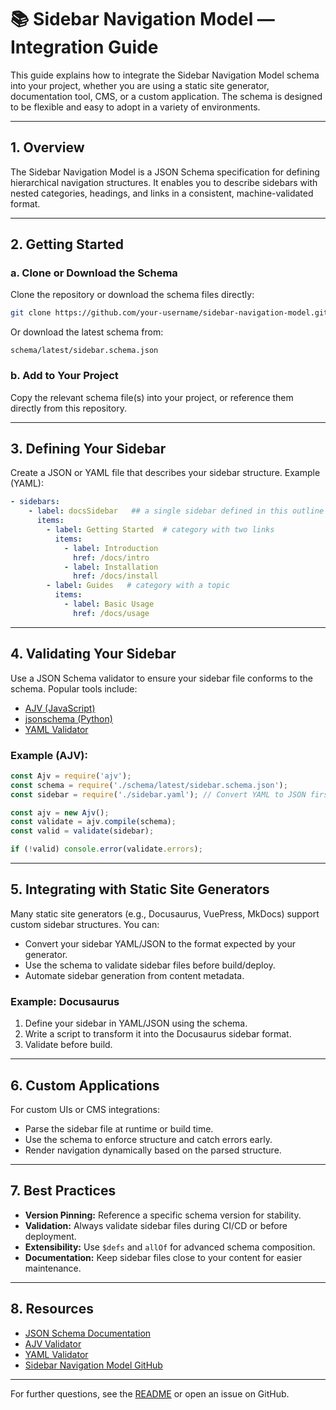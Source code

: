 # 📚 Sidebar Navigation Model — Integration Guide

This guide explains how to integrate the Sidebar Navigation Model schema into your project, whether you are using a static site generator, documentation tool, CMS, or a custom application. The schema is designed to be flexible and easy to adopt in a variety of environments.

---

## 1. Overview

The Sidebar Navigation Model is a JSON Schema specification for defining hierarchical navigation structures. It enables you to describe sidebars with nested categories, headings, and links in a consistent, machine-validated format.

---

## 2. Getting Started

### a. Clone or Download the Schema

Clone the repository or download the schema files directly:

```bash
git clone https://github.com/your-username/sidebar-navigation-model.git
```

Or download the latest schema from:

```
schema/latest/sidebar.schema.json
```

### b. Add to Your Project

Copy the relevant schema file(s) into your project, or reference them directly from this repository.

---

## 3. Defining Your Sidebar

Create a JSON or YAML file that describes your sidebar structure. Example (YAML):

```yaml
- sidebars:
    - label: docsSidebar   ## a single sidebar defined in this outline
      items:
        - label: Getting Started  # category with two links
          items:
            - label: Introduction
              href: /docs/intro
            - label: Installation
              href: /docs/install
        - label: Guides   # category with a topic
          items:
            - label: Basic Usage
              href: /docs/usage
```

---

## 4. Validating Your Sidebar

Use a JSON Schema validator to ensure your sidebar file conforms to the schema. Popular tools include:

- [AJV (JavaScript)](https://ajv.js.org/)
- [jsonschema (Python)](https://python-jsonschema.readthedocs.io/)
- [YAML Validator](https://www.jsonschemavalidator.net/)

### Example (AJV):

```js
const Ajv = require('ajv');
const schema = require('./schema/latest/sidebar.schema.json');
const sidebar = require('./sidebar.yaml'); // Convert YAML to JSON first

const ajv = new Ajv();
const validate = ajv.compile(schema);
const valid = validate(sidebar);

if (!valid) console.error(validate.errors);
```

---

## 5. Integrating with Static Site Generators

Many static site generators (e.g., Docusaurus, VuePress, MkDocs) support custom sidebar structures. You can:

- Convert your sidebar YAML/JSON to the format expected by your generator.
- Use the schema to validate sidebar files before build/deploy.
- Automate sidebar generation from content metadata.

### Example: Docusaurus

1. Define your sidebar in YAML/JSON using the schema.
2. Write a script to transform it into the Docusaurus sidebar format.
3. Validate before build.

---

## 6. Custom Applications

For custom UIs or CMS integrations:

- Parse the sidebar file at runtime or build time.
- Use the schema to enforce structure and catch errors early.
- Render navigation dynamically based on the parsed structure.

---

## 7. Best Practices

- **Version Pinning:** Reference a specific schema version for stability.
- **Validation:** Always validate sidebar files during CI/CD or before deployment.
- **Extensibility:** Use `$defs` and `allOf` for advanced schema composition.
- **Documentation:** Keep sidebar files close to your content for easier maintenance.

---

## 8. Resources

- [JSON Schema Documentation](https://json-schema.org/)
- [AJV Validator](https://ajv.js.org/)
- [YAML Validator](https://www.jsonschemavalidator.net/)
- [Sidebar Navigation Model GitHub](https://github.com/your-username/sidebar-navigation-model)

---

For further questions, see the [README](../README.md) or open an issue on GitHub.

